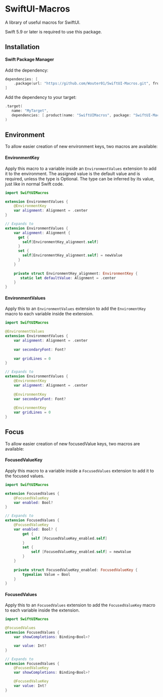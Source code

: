 # SwiftUI-Macros

A library of useful macros for SwiftUI.

Swift 5.9 or later is required to use this package.

## Installation
#### Swift Package Manager

Add the dependency:
```swift
dependencies: [
    .package(url: "https://github.com/Wouter01/SwiftUI-Macros.git", from: "1.0.0")
]
 ```
 
 Add the dependency to your target:
 ```swift
.target(
    name: "MyTarget",
    dependencies: [.product(name: "SwiftUIMacros", package: "SwiftUI-Macros")]
)
 ```


## Environment

To allow easier creation of new environment keys, two macros are available:
#### EnvironmentKey
Apply this macro to a variable inside an `EnvironmentValues` extension to add it to the environment.
The assigned value is the default value and is required, unless the type is Optional.
The type can be inferred by its value, just like in normal Swift code.
```swift
import SwiftUIMacros

extension EnvironmentValues {
    @EnvironmentKey
    var alignment: Alignment = .center
}

// Expands to
extension EnvironmentValues {
    var alignment: Alignment {
      get {
        self[EnvironmentKey_alignment.self]
      }
      set {
        self[EnvironmentKey_alignment.self] = newValue
      }
    }
    
    private struct EnvironmentKey_alignment: EnvironmentKey {
       static let defaultValue: Alignment = .center
    }
}
```

#### EnvironmentValues
Apply this to an `EnvironmentValues` extension to add the `EnviromentKey` macro to each variable inside the extension.

```swift
import SwiftUIMacros

@EnvironmentValues
extension EnvironmentValues {
    var alignment: Alignment = .center
    
    var secondaryFont: Font?
    
    var gridLines = 0
}

// Expands to
extension EnvironmentValues {
    @EnvironmentKey
    var alignment: Alignment = .center
    
    @EnvironmentKey
    var secondaryFont: Font?
    
    @EnvironmentKey
    var gridLines = 0
}
```

## Focus

To allow easier creation of new focusedValue keys, two macros are available:

#### FocusedValueKey
Apply this macro to a variable inside a `FocusedValues` extension to add it to the focused values.
```swift
import SwiftUIMacros

extension FocusedValues {
    @FocusedValueKey
    var enabled: Bool?
}

// Expands to
extension FocusedValues {
    @FocusedValueKey
    var enabled: Bool? {
        get {
            self [FocusedValueKey_enabled.self]
        }
        set {
            self [FocusedValueKey_enabled.self] = newValue
        }
    }
    
    private struct FocusedValueKey_enabled: FocusedValueKey {
        typealias Value = Bool
    }
}
```

#### FocusedValues
Apply this to an `FocusedValues` extension to add the `FocusedValueKey` macro to each variable inside the extension.

```swift
import SwiftUIMacros

@FocusedValues
extension FocusedValues {
    var showCompletions: Binding<Bool>?

    var value: Int?
}

// Expands to
extension FocusedValues {
    @FocusedValueKey
    var showCompletions: Binding<Bool>?

    @FocusedValueKey
    var value: Int?
}
```
